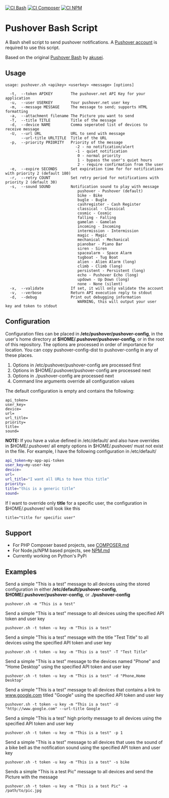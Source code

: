 [![CI Bash](https://github.com/fr3nch13/pushover-bash/actions/workflows/bash.yml/badge.svg)](https://github.com/fr3nch13/pushover-bash/actions/workflows/bash.yml)
[![CI Composer](https://github.com/fr3nch13/pushover-bash/actions/workflows/composer.yml/badge.svg)](https://github.com/fr3nch13/pushover-bash/actions/workflows/composer.yml)
[![CI NPM](https://github.com/fr3nch13/pushover-bash/actions/workflows/npm.yml/badge.svg)](https://github.com/fr3nch13/pushover-bash/actions/workflows/npm.yml)

# Pushover Bash Script
A Bash shell script to send pushover notifications. A [Pushover account](https://pushover.net/) is required to use this script.

Based on the original [Pushover Bash](https://github.com/akusei/pushover-bash) by [akusei](https://github.com/akusei).

## Usage

```
usage: pushover.sh <apikey> <userkey> <message> [options]

  -t,  --token APIKEY        The pushover.net API Key for your application
  -u,  --user USERKEY        Your pushover.net user key
  -m,  --message MESSAGE     The message to send; supports HTML formatting
  -a,  --attachment filename The Picture you want to send
  -T,  --title TITLE         Title of the message
  -d,  --device NAME         Comma seperated list of devices to receive message
  -U,  --url URL             URL to send with message
       --url-title URLTITLE  Title of the URL
  -p,  --priority PRIORITY   Priority of the message
                               -2 - no notification/alert
                               -1 - quiet notification
                                0 - normal priority
                                1 - bypass the user's quiet hours
                                2 - require confirmation from the user
  -e,  --expire SECONDS      Set expiration time for for notifications with priority 2 (default 180)
  -r,  --retry COUNT         Set retry period for notifications with priority 2 (default 30)
  -s,  --sound SOUND         Notification sound to play with message
                                pushover - Pushover (default)
                                bike - Bike
                                bugle - Bugle
                                cashregister - Cash Register
                                classical - Classical
                                cosmic - Cosmic
                                falling - Falling
                                gamelan - Gamelan
                                incoming - Incoming
                                intermission - Intermission
                                magic - Magic
                                mechanical - Mechanical
                                pianobar - Piano Bar
                                siren - Siren
                                spacealarm - Space Alarm
                                tugboat - Tug Boat
                                alien - Alien Alarm (long)
                                climb - Climb (long)
                                persistent - Persistent (long)
                                echo - Pushover Echo (long)
                                updown - Up Down (long)
                                none - None (silent)
  -x,  --validate            If set, it will only validate the account
  -v,  --verbose             Return API execution reply to stdout
  -d,  --debug               Print out debugging information
                                WARNING, this will output your user key and token to stdout
```

## Configuration
Configuration files can be placed in **/etc/pushover/pushover-config**, in the user's home directory at **$HOME/.pushover/pushover-config**, or in the root of this repository. The options are processed in order of importance for location. You can copy pushover-config-dist to pushover-config in any of these places.

1) Options in /etc/pushover/pushover-config are processed first
2) Options in $HOME/.pushover/pushover-config are processed next
3) Options in ./pushover-config are processed next
4) Command line arguments override all configuration values

The default configuration is empty and contains the following:

```
api_token=
user_key=
device=
url=
url_title=
priority=
title=
sound=
```

**NOTE:** If you have a value defined in /etc/default/ and also have overrides in $HOME/.pushover/ all empty options in $HOME/.pushover/ must not exist in the file. For example, I have the following configuration in /etc/default/

```bash
api_token=my-app-api-token
user_key=my-user-key
device=
url=
url_title="I want all URLs to have this title"
priority=
title="this is a generic title"
sound=
```

If I want to override only **title** for a specific user, the configuration in $HOME/.pushover/ will look like this

```
title="title for specific user"
```

## Support
- For PHP Composer based projects, see [COMPOSER.md](COMPOSER.md)
- For Node.js/NPM based projects, see [NPM.md](NPM.md)
- Currently working on Python's PyPi

## Examples
Send a simple "This is a test" message to all devices using the stored configuration in either **/etc/default/pushover-config**, **$HOME/.pushover/pushover-config**, or **./pushover-config**

```
pushover.sh -m "This is a test"
```

Send a simple "This is a test" message to all devices using the specified API token and user key

```
pushover.sh -t token -u key -m "This is a test"
```

Send a simple "This is a test" message with the title "Test Title" to all devices using the specified API token and user key

```
pushover.sh -t token -u key -m "This is a test" -T "Test Title"
```

Send a simple "This is a test" message to the devices named "Phone" and "Home Desktop" using the specified API token and user key

```
pushover.sh -t token -u key -m "This is a test" -d "Phone,Home Desktop"
```

Send a simple "This is a test" message to all devices that contains a link to www.google.com titled "Google" using the specified API token and user key

```
pushover.sh -t token -u key -m "This is a test" -U "http://www.google.com" --url-title Google
```

Send a simple "This is a test" high priority message to all devices using the specified API token and user key

```
pushover.sh -t token -u key -m "This is a test" -p 1
```

Send a simple "This is a test" message to all devices that uses the sound of a bike bell as the notification sound using the specified API token and user key

```
pushover.sh -t token -u key -m "This is a test" -s bike
```

Sends a simple "This is a test Pic" message to all devices and send the Picture with the message

```
pushover.sh -t token -u key -m "This is a test Pic" -a /path/to/pic.jpg
```
